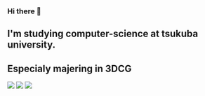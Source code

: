 ### Hi there 👋
## I'm studying computer-science at tsukuba university.
## Especialy majering in 3DCG
![](http://github-profile-summary-cards.vercel.app/api/cards/profile-details?username=tsukubamarshmallow&theme=default)
![](http://github-profile-summary-cards.vercel.app/api/cards/productive-time?username=tsukubamarshmallow&theme=dark&utcOffset=8)
![](http://github-profile-summary-cards.vercel.app/api/cards/stats?username=tsukubamarshmallow&theme=dark)


<!--
**tsukubamarshmallow/tsukubamarshmallow** is a ✨ _special_ ✨ repository because its `README.md` (this file) appears on your GitHub profile.

Here are some ideas to get you started:

- 🔭 I’m currently working on ...
- 🌱 I’m currently learning ...
- 👯 I’m looking to collaborate on ...
- 🤔 I’m looking for help with ...
- 💬 Ask me about ...
- 📫 How to reach me: ...
- 😄 Pronouns: ...
- ⚡ Fun fact: ...
-->
